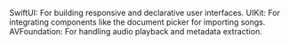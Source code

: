 SwiftUI: For building responsive and declarative user interfaces.
UIKit: For integrating components like the document picker for importing songs.
AVFoundation: For handling audio playback and metadata extraction.
